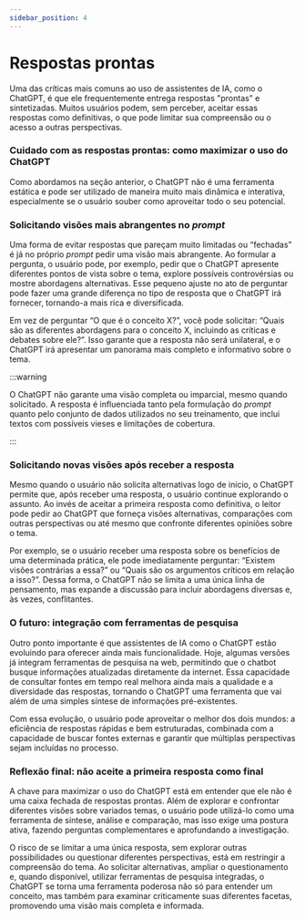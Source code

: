 ```yaml
---
sidebar_position: 4
---
```


# Respostas prontas
Uma das críticas mais comuns ao uso de assistentes de IA, como o ChatGPT, é que ele frequentemente entrega respostas "prontas" e sintetizadas. Muitos usuários podem, sem perceber, aceitar essas respostas como definitivas, o que pode limitar sua compreensão ou o acesso a outras perspectivas.

### Cuidado com as respostas prontas: como maximizar o uso do ChatGPT
Como abordamos na seção anterior, o ChatGPT não é uma ferramenta estática e pode ser utilizado de maneira muito mais dinâmica e interativa, especialmente se o usuário souber como aproveitar todo o seu potencial.

### Solicitando visões mais abrangentes no *prompt*
Uma forma de evitar respostas que pareçam muito limitadas ou “fechadas” é já no próprio *prompt* pedir uma visão mais abrangente. Ao formular a pergunta, o usuário pode, por exemplo, pedir que o ChatGPT apresente diferentes pontos de vista sobre o tema, explore possíveis controvérsias ou mostre abordagens alternativas. Esse pequeno ajuste no ato de perguntar pode fazer uma grande diferença no tipo de resposta que o ChatGPT irá fornecer, tornando-a mais rica e diversificada.

Em vez de perguntar “O que é o conceito X?”, você pode solicitar: “Quais são as diferentes abordagens para o conceito X, incluindo as críticas e debates sobre ele?”. Isso garante que a resposta não será unilateral, e o ChatGPT irá apresentar um panorama mais completo e informativo sobre o tema.

:::warning

O ChatGPT não garante uma visão completa ou imparcial, mesmo quando solicitado. A resposta é influenciada tanto pela formulação do *prompt* quanto pelo conjunto de dados utilizados no seu treinamento, que inclui textos com possíveis vieses e limitações de cobertura.

:::
### Solicitando novas visões após receber a resposta
Mesmo quando o usuário não solicita alternativas logo de início, o ChatGPT permite que, após receber uma resposta, o usuário continue explorando o assunto. Ao invés de aceitar a primeira resposta como definitiva, o leitor pode pedir ao ChatGPT que forneça visões alternativas, comparações com outras perspectivas ou até mesmo que confronte diferentes opiniões sobre o tema.

Por exemplo, se o usuário receber uma resposta sobre os benefícios de uma determinada prática, ele pode imediatamente perguntar: “Existem visões contrárias a essa?” ou “Quais são os argumentos críticos em relação a isso?”. Dessa forma, o ChatGPT não se limita a uma única linha de pensamento, mas expande a discussão para incluir abordagens diversas e, às vezes, conflitantes.

### O futuro: integração com ferramentas de pesquisa
Outro ponto importante é que assistentes de IA como o ChatGPT estão evoluindo para oferecer ainda mais funcionalidade. Hoje, algumas versões já integram ferramentas de pesquisa na web, permitindo que o chatbot busque informações atualizadas diretamente da internet. Essa capacidade de consultar fontes em tempo real melhora ainda mais a qualidade e a diversidade das respostas, tornando o ChatGPT uma ferramenta que vai além de uma simples síntese de informações pré-existentes.

Com essa evolução, o usuário pode aproveitar o melhor dos dois mundos: a eficiência de respostas rápidas e bem estruturadas, combinada com a capacidade de buscar fontes externas e garantir que múltiplas perspectivas sejam incluídas no processo.

### Reflexão final: não aceite a primeira resposta como final
A chave para maximizar o uso do ChatGPT está em entender que ele não é uma caixa fechada de respostas prontas. Além de explorar e confrontar diferentes visões sobre variados temas, o usuário pode utilizá-lo como uma ferramenta de síntese, análise e comparação, mas isso exige uma postura ativa, fazendo perguntas complementares e aprofundando a investigação.

O risco de se limitar a uma única resposta, sem explorar outras possibilidades ou questionar diferentes perspectivas, está em restringir a compreensão do tema. Ao solicitar alternativas, ampliar o questionamento e, quando disponível, utilizar ferramentas de pesquisa integradas, o ChatGPT se torna uma ferramenta poderosa não só para entender um conceito, mas também para examinar criticamente suas diferentes facetas, promovendo uma visão mais completa e informada.
